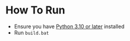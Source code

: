# How To Run
- Ensure you have [Python 3.10 or later](https://www.python.org/downloads/) installed
- Run `build.bat`